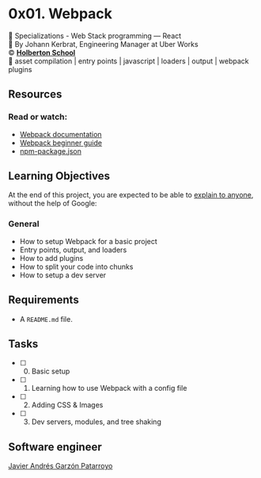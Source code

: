 # 0x01. Webpack
:open_file_folder: Specializations - Web Stack programming ― React  
:bust_in_silhouette: By Johann Kerbrat, Engineering Manager at Uber Works  
:copyright: **[Holberton School](https://www.holbertonschool.com/)**  
:bookmark: asset compilation | entry points | javascript | loaders | output | webpack plugins

## Resources
### Read or watch:
* [Webpack documentation](https://webpack.js.org/concepts/)
* [Webpack beginner guide](https://www.sitepoint.com/webpack-beginner-guide/)
* [npm-package.json](https://docs.npmjs.com/cli/v6/configuring-npm/package-json)

## Learning Objectives
At the end of this project, you are expected to be able to [explain to anyone](https://fs.blog/2012/04/feynman-technique/), without the help of Google:
### General
* How to setup Webpack for a basic project
* Entry points, output, and loaders
* How to add plugins
* How to split your code into chunks
* How to setup a dev server

## Requirements
* A ```README.md``` file.

## Tasks
* [ ] 0. Basic setup
* [ ] 1. Learning how to use Webpack with a config file
* [ ] 2. Adding CSS & Images
* [ ] 3. Dev servers, modules, and tree shaking

## Software engineer
[Javier Andrés Garzón Patarroyo](https://www.javierandresgp.com)
